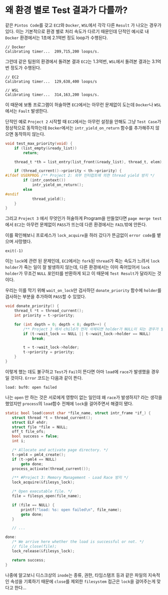 # 왜 환경 별로 Test 결과가 다를까?

같은 `Pintos Code`를 갖고 `EC2`와 `Docker`, `WSL`에서 각각 다른 `Result` 가 나오는 경우가 있다. 이는 기본적으로 환경 별로 처리 속도가 다르기 때문인데 단적인 예시로 내 `Docker` 환경에서는 1초에 2.1억번 정도 loop가 수행된다.

```
// Docker
Calibrating timer...  209,715,200 loops/s.
```

그런데 같은 팀원의 환경에서 돌려본 결과 `EC2`는 1.3억번, `WSL`에서 돌려본 결과는 3.1억번 정도가 수행된다.

```
// EC2
Calibrating timer...  129,638,400 loops/s
```

```
// WSL
Calibrating timer...  314,163,200 loops/s.
```

이 때문에 보통 프로그램이 허술하면 `EC2`에서는 아무런 문제없이 도는데 `Docker`나 `WSL`에서는 `Fault` 발생한다.

단적인 예로 `Project 2` 시작할 때 `EC2`에서는 아무런 설정을 안해도 그냥 `Test Case`가 정상적으로 동작하는데 `Docker`에서는 `intr_yield_on_return` 함수를 추가해주지 않으면 동작하지 않는다.

```c
void test_max_priority(void) {
    if (list_empty(&ready_list))
        return;

    thread_t *th = list_entry(list_front(&ready_list), thread_t, elem);

    if (thread_current()->priority < th->priority) {
#ifdef USERPROG /** Project 2: 외부 인터럽트에 의한 thread yield 방지 */
        if (intr_context())
            intr_yield_on_return();
        else
#endif
            thread_yield();
    }
}
```

그리고 `Project 3` 에서 무엇인가 허술하게 Program을 만들었다면 `page merge test`에서 `EC2`는 아무런 문제없이 `PASS`가 뜨는데 다른 환경에서는 `FAIL`밖에 안뜬다.

이를 확인해보니 프로세스가 `lock_acquire`을 하러 갔다가 뜬금없이 `error code`를 뱉으며 사망했다.

```
exit(-1)
```

 이는 `lock`에 관련 된 문제인데, `EC2`에서는 `fork`된 `thread`가 죽는 속도가 느려서 `lock holder`가 죽는 일이 잘 발생하지 않는데, 다른 환경에서는 이미 죽어있어서 `lock holder`가 무조건 `NULL` 포인터를 반환하게 되고 이 때문에 `Test Result`가 달라지는 것이다.

우리는 이를 막기 위해 `wait_on_lock`만 검사하던 `donate_priority` 함수에 `holder`를 검사하는 부분을 추가하여 `PASS`할 수 있었다.

```c
void donate_priority() {
    thread_t *t = thread_current();
    int priority = t->priority;

    for (int depth = 0; depth < 8; depth++) {
        /** Project 3 에서 child가 먼저 삭제되면 holder가 NULL이 되는 경우가 발생 */
        if (t->wait_lock == NULL || t->wait_lock->holder == NULL)
            break;

        t = t->wait_lock->holder;
        t->priority = priority;
    }
}
```

이렇게 했는 데도 불구하고 `Test`가 `Fail`이 뜬다면 아마 `load`에 `race`가 발생했을 경우 일 것이다. `Error` 코드는 다음과 같이 뜬다.

```
load: buf0: open failed
```

 나는 `open` 만 하는 것은 서로에게 영향이 없는 일인데 왜 `race`가 발생하지? 라는 생각을 했었지만 `process`의 `load`함수 전체에 `lock`을 걸어주면서 해결이 됐다. 
 
 ```c
 static bool load(const char *file_name, struct intr_frame *if_) {
    struct thread *t = thread_current();
    struct ELF ehdr;
    struct file *file = NULL;
    off_t file_ofs;
    bool success = false;
    int i;

    /* Allocate and activate page directory. */
    t->pml4 = pml4_create();
    if (t->pml4 == NULL)
        goto done;
    process_activate(thread_current());

    /** #Project 3: Memory Management - Load Race 방지 */
    lock_acquire(&filesys_lock);

    /* Open executable file. */
    file = filesys_open(file_name);

    if (file == NULL) {
        printf("load: %s: open failed\n", file_name);
        goto done;
    }

    // ...

done:
    /* We arrive here whether the load is successful or not. */
    // file_close(file);
    lock_release(&filesys_lock);

    return success;
}
 ```

 나중에 알고보니 디스크상의 `inode`는 종류, 권한, 타임스탬프 등과 같은 파일의 지속적인 속성을 기록하기 때문에 `close`를 제외한 `filesystem` 접근은 `lock`을 걸어주는게 맞다고 한다...